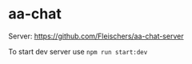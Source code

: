 # aa-chat

Server: https://github.com/Fleischers/aa-chat-server

To start dev server use `npm run start:dev`
